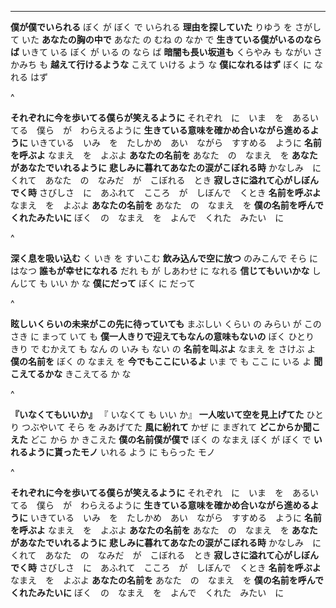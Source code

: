 
---

**僕が僕でいられる**
ぼく が ぼく で いられる
**理由を探していた**
りゆう を さがして いた
**あなたの胸の中で**
あなた の むね の なか で
**生きている僕がいるのならば**
いきて いる ぼく が いる の なら ば
**暗闇も長い坂道も**
くらやみ も ながい さかみち も
**越えて行けるような**
こえて いける よう な
**僕になれるはず**
ぼく に なれる はず

^

**それぞれに今を歩いてる僕らが笑えるように**
それぞれ　に　いま　を　あるいてる　僕ら　が　わらえるように
**生きている意味を確かめ合いながら進めるように**
いきている　いみ　を　たしかめ　あい　ながら　すすめる　ように
**名前を呼ぶよ**
なまえ　を　よぶよ
**あなたの名前を**
あなた　の　なまえ　を
**あなたがあなたでいれるように**
**悲しみに暮れてあなたの涙がこぼれる時**
かなしみ　に　くれて　あなた　の　なみだ　が　こぼれる　とき
**寂しさに溢れて心がしぼんでく時**
さびしさ　に　あふれて　こころ　が　しぼんで　くとき
**名前を呼ぶよ**
なまえ　を　よぶよ
**あなたの名前を**
あなた　の　なまえ　を
**僕の名前を呼んでくれたみたいに**
ぼく　の　なまえ　を　よんで　くれた　みたい　に

^

**深く息を吸い込む**
く いき を すいこむ
**飲み込んで空に放つ**
のみこんで そら に はなつ
**誰もが幸せになれる**
だれ も が しあわせ に なれる
**信じてもいいかな**
しんじて も いい か な
**僕にだって**
ぼく に だって

^

**眩しいくらいの未来がこの先に待っていても**
まぶしい くらい の みらい が この さき に まって いて も
**僕一人きりで迎えてもなんの意味もないの**
ぼく ひとり きり で むかえて も なん の いみ も ない の
**名前を叫ぶよ**
なまえ を さけぶ よ
**僕の名前を**
ぼく の なまえ を
**今でもここにいるよ**
いま で も ここ に いる よ
**聞こえてるかな**
きこえてる か な

^

**『いなくてもいいか』**
『 いなくて も いい か』
**一人呟いて空を見上げてた**
ひとり つぶやいて そら を みあげてた
**風に紛れて**
かぜ に まぎれて
**どこからか聞こえた**
どこ から か きこえた
**僕の名前僕が僕で**
ぼく の なまえ ぼく が ぼく で
**いれるように貰ったモノ**
いれる よう に もらった モノ

^

**それぞれに今を歩いてる僕らが笑えるように**
それぞれ　に　いま　を　あるいてる　僕ら　が　わらえるように
**生きている意味を確かめ合いながら進めるように**
いきている　いみ　を　たしかめ　あい　ながら　すすめる　ように
**名前を呼ぶよ**
なまえ　を　よぶよ
**あなたの名前を**
あなた　の　なまえ　を
**あなたがあなたでいれるように**
**悲しみに暮れてあなたの涙がこぼれる時**
かなしみ　に　くれて　あなた　の　なみだ　が　こぼれる　とき
**寂しさに溢れて心がしぼんでく時**
さびしさ　に　あふれて　こころ　が　しぼんで　くとき
**名前を呼ぶよ**
なまえ　を　よぶよ
**あなたの名前を**
あなた　の　なまえ　を
**僕の名前を呼んでくれたみたいに**
ぼく　の　なまえ　を　よんで　くれた　みたい　に
